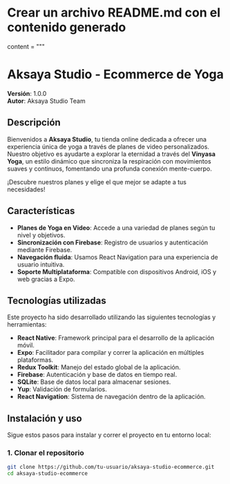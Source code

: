 # Crear un archivo README.md con el contenido generado
content = """
# Aksaya Studio - Ecommerce de Yoga

**Versión**: 1.0.0  
**Autor**: Aksaya Studio Team

## Descripción

Bienvenidos a **Aksaya Studio**, tu tienda online dedicada a ofrecer una experiencia única de yoga a través de planes de video personalizados. Nuestro objetivo es ayudarte a explorar la eternidad a través del **Vinyasa Yoga**, un estilo dinámico que sincroniza la respiración con movimientos suaves y continuos, fomentando una profunda conexión mente-cuerpo.

¡Descubre nuestros planes y elige el que mejor se adapte a tus necesidades!

## Características

- **Planes de Yoga en Video**: Accede a una variedad de planes según tu nivel y objetivos.
- **Sincronización con Firebase**: Registro de usuarios y autenticación mediante Firebase.
- **Navegación fluida**: Usamos React Navigation para una experiencia de usuario intuitiva.
- **Soporte Multiplataforma**: Compatible con dispositivos Android, iOS y web gracias a Expo.

## Tecnologías utilizadas

Este proyecto ha sido desarrollado utilizando las siguientes tecnologías y herramientas:

- **React Native**: Framework principal para el desarrollo de la aplicación móvil.
- **Expo**: Facilitador para compilar y correr la aplicación en múltiples plataformas.
- **Redux Toolkit**: Manejo del estado global de la aplicación.
- **Firebase**: Autenticación y base de datos en tiempo real.
- **SQLite**: Base de datos local para almacenar sesiones.
- **Yup**: Validación de formularios.
- **React Navigation**: Sistema de navegación dentro de la aplicación.

## Instalación y uso

Sigue estos pasos para instalar y correr el proyecto en tu entorno local:

### 1. Clonar el repositorio

```bash
git clone https://github.com/tu-usuario/aksaya-studio-ecommerce.git
cd aksaya-studio-ecommerce
